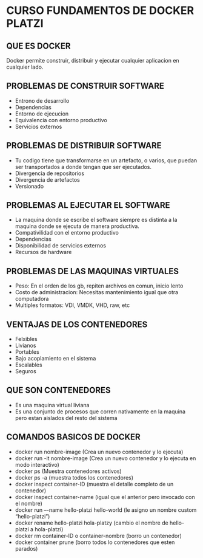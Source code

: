 # CURSO FUNDAMENTOS DE DOCKER PLATZI

## QUE ES DOCKER

Docker permite construir, distribuir y ejecutar cualquier aplicacion en cualquier lado.

## PROBLEMAS DE CONSTRUIR SOFTWARE

- Entrono de desarrollo
- Dependencias
- Entorno de ejecucion
- Equivalencia con entorno productivo
- Servicios externos

## PROBLEMAS DE DISTRIBUIR SOFTWARE

- Tu codigo tiene que transformarse en un artefacto, o varios, que puedan ser transportados a donde tengan que ser ejecutados.
- Divergencia de repositorios
- Divergencia de artefactos
- Versionado

## PROBLEMAS AL EJECUTAR EL SOFTWARE

- La maquina donde se escribe el software siempre es distinta a la maquina donde se ejecuta de manera productiva.
- Compativilidad con el entorno productivo
- Dependencias
- Disponibilidad de servicios externos
- Recursos de hardware

## PROBLEMAS DE LAS MAQUINAS VIRTUALES

- Peso: En el orden de los gb, repiten archivos en comun, inicio lento
- Costo de administracion: Necesitas mantenimiento igual que otra computadora
- Multiples formatos: VDI, VMDK, VHD, raw, etc

## VENTAJAS DE LOS CONTENEDORES

- Felxibles
- Livianos
- Portables
- Bajo acoplamiento en el sistema
- Escalables
- Seguros

## QUE SON CONTENEDORES

- Es una maquina virtual liviana
- Es una conjunto de procesos que corren nativamente en la maquina pero estan aislados del resto del sistema

## COMANDOS BASICOS DE DOCKER

- docker run nombre-image (Crea un nuevo contenedor y lo ejecuta)
- docker run -it nombre-image (Crea un nuevo contenedor y lo ejecuta en modo interactivo)
- docker ps (Muestra contenedores activos)
- docker ps -a (muestra todos los contenedores)
- docker inspect container-ID (muestra el detalle completo de un contenedor)
- docker inspect container-name (igual que el anterior pero invocado con el nombre)
- docker run –-name hello-platzi hello-world (le asigno un nombre custom “hello-platzi”)
- docker rename hello-platzi hola-platzy (cambio el nombre de hello-platzi a hola-platzi)
- docker rm container-ID o container-nombre (borro un contenedor)
- docker container prune (borro todos lo contenedores que esten parados)
